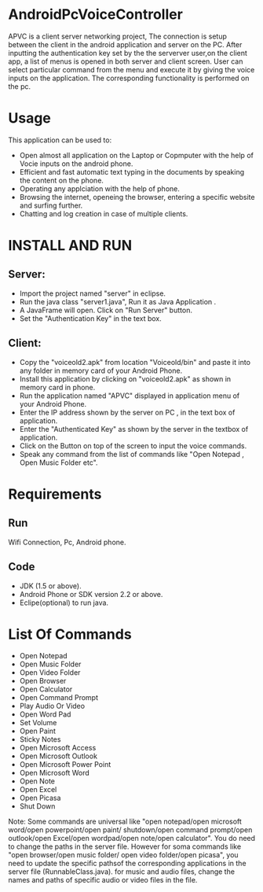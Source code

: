 AndroidPcVoiceController
========================

APVC is a client server networking project, The connection is setup between the client in the android application
and server on the PC. After inputting the authentication key set by the the serverver user,on the client app, a list
of menus is opened in both server and client screen. User can select particular command from the menu and execute 
it by giving  the voice inputs on the application. The corresponding functionality is performed on the pc.

Usage
=====

This application can be used to:
* Open almost all application on the Laptop or Copmputer with the help of Vocie inputs on the android phone.
* Efficient and fast automatic text typing in the documents by speaking the content on the phone.
* Operating any applciation with the help of phone.
* Browsing the internet, openeing the browser, entering a specific website and surfing further.
* Chatting and log creation in case of multiple clients.

INSTALL AND RUN
===============

Server:
-------
* Import the project named "server" in eclipse. 
* Run the java class "server1.java", Run it as Java Application .
* A JavaFrame will open. Click on "Run Server" button.
* Set the "Authentication Key" in the text box.

Client:
-------

* Copy the "voiceold2.apk" from location "Voiceold/bin" and paste it into any folder in memory card of
  your Android Phone.
* Install this application by clicking on "voiceold2.apk" as shown in memory card in phone.
* Run the application named "APVC" displayed in application menu of your Android Phone.
* Enter the IP address shown by the server on PC , in the text box of application.
* Enter the "Authenticated Key" as shown by the server in the textbox of application.
* Click on the Button on top of the screen to input the voice commands.
* Speak any command from the list of commands like "Open Notepad , Open Music Folder etc".

Requirements
============

Run
---
Wifi Connection, Pc, Android phone.

Code
----
* JDK (1.5 or above).
* Android Phone or SDK version 2.2 or above.
* Eclipe(optional) to run java.

List Of Commands
================

* Open Notepad
* Open Music Folder
* Open Video Folder
* Open Browser
* Open Calculator
* Open Command Prompt
* Play Audio Or Video
* Open Word Pad
* Set Volume
* Open Paint
* Sticky Notes
* Open Microsoft Access
* Open Microsoft Outlook
* Open Microsoft Power Point
* Open Microsoft Word
* Open Note
* Open Excel
* Open Picasa
* Shut Down

Note: Some commands are universal like "open notepad/open microsoft word/open powerpoint/open paint/
shutdown/open command prompt/open outlook/open Excel/open wordpad/open note/open calculator". You do 
need to change the paths in the server file. However for soma commands like "open browser/open music folder/
open video folder/open picasa", you need to update the specific pathsof the corresponding applications in the server 
file (RunnableClass.java).
  for music and audio files, change the names and paths of specific audio or video files in the file. 

